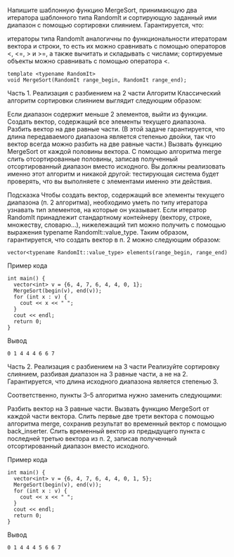 Напишите шаблонную функцию MergeSort, принимающую два итератора шаблонного типа RandomIt и 
сортирующую заданный ими диапазон с помощью сортировки слиянием. Гарантируется, что:

итераторы типа RandomIt аналогичны по функциональности итераторам вектора и строки, то есть 
их можно сравнивать с помощью операторов <, <=, > и >=, а также вычитать и складывать с числами;
сортируемые объекты можно сравнивать с помощью оператора <.

	template <typename RandomIt>
	void MergeSort(RandomIt range_begin, RandomIt range_end);

Часть 1. Реализация с разбиением на 2 части
Алгоритм
Классический алгоритм сортировки слиянием выглядит следующим образом:

Если диапазон содержит меньше 2 элементов, выйти из функции.
Создать вектор, содержащий все элементы текущего диапазона.
Разбить вектор на две равные части. (В этой задаче гарантируется, 
что длина передаваемого диапазона является степенью двойки, так что вектор всегда можно разбить на две равные части.)
Вызвать функцию MergeSort от каждой половины вектора.
С помощью алгоритма merge слить отсортированные половины,
 записав полученный отсортированный диапазон вместо исходного.
Вы должны реализовать именно этот алгоритм и никакой другой:
 тестирующая система будет проверять, что вы выполняете с элементами именно эти действия.

Подсказка
Чтобы создать вектор, содержащий все элементы текущего диапазона (п. 2 алгоритма), 
необходимо уметь по типу итератора узнавать тип элементов, на которые он указывает.
 Если итератор RandomIt принадлежит стандартному контейнеру (вектору, строке, множеству, словарю...), 
 нижележащий тип можно получить с помощью выражения typename RandomIt::value_type.
 Таким образом, гарантируется, что создать вектор в п. 2 можно следующим образом:

	vector<typename RandomIt::value_type> elements(range_begin, range_end)
	
Пример кода

	int main() {
	  vector<int> v = {6, 4, 7, 6, 4, 4, 0, 1};
	  MergeSort(begin(v), end(v));
	  for (int x : v) {
		cout << x << " ";
	  }
	  cout << endl;
	  return 0;
	}
	
Вывод

	0 1 4 4 4 6 6 7
	
Часть 2. Реализация с разбиением на 3 части
Реализуйте сортировку слиянием, разбивая диапазон на 3 равные части, 
а не на 2. Гарантируется, что длина исходного диапазона является степенью 3.

Соответственно, пункты 3–5 алгоритма нужно заменить следующими:

Разбить вектор на 3 равные части.
Вызвать функцию MergeSort от каждой части вектора.
Слить первые две трети вектора с помощью алгоритма merge, 
сохранив результат во временный вектор с помощью back_inserter.
Слить временный вектор из предыдущего пункта с последней третью вектора из п. 2,
 записав полученный отсортированный диапазон вместо исходного.
 
Пример кода

	int main() {
	  vector<int> v = {6, 4, 7, 6, 4, 4, 0, 1, 5};
	  MergeSort(begin(v), end(v));
	  for (int x : v) {
		cout << x << " ";
	  }
	  cout << endl;
	  return 0;
	}

Вывод

	0 1 4 4 4 5 6 6 7